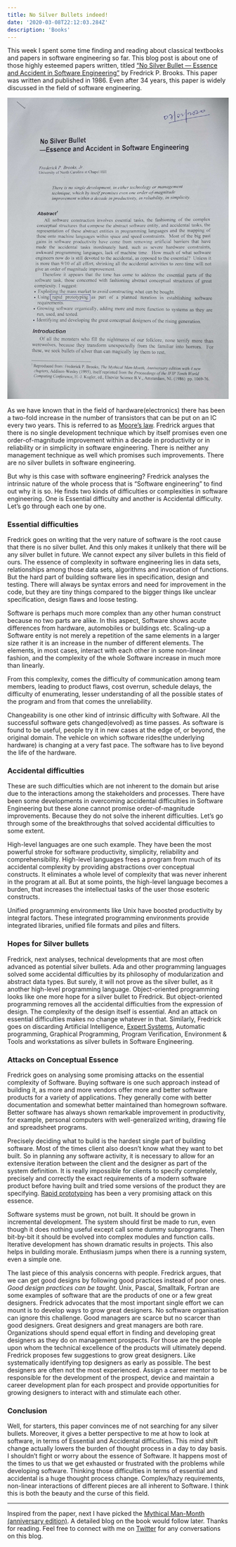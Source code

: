 ```yaml
---
title: No Silver Bullets indeed!
date: '2020-03-08T22:12:03.284Z'
description: 'Books'
---
```


This week I spent some time finding and reading about classical textbooks and papers in software engineering so far. This blog post is about one of those highly esteemed papers written, titled [“No Silver Bullet — Essence and Accident in Software Engineering”](http://worrydream.com/refs/Brooks-NoSilverBullet.pdf) by Fredrick P. Brooks. This paper was written and published in 1986. Even after 34 years, this paper is widely discussed in the field of software engineering.

![No Silver Bullets paper, image courtesy: Myself!](./1.jpg)

As we have known that in the field of hardware(electronics) there has been a two-fold increase in the number of transistors that can be put on an IC every two years. This is referred to as [Moore’s law](https://en.wikipedia.org/wiki/Moore%27s_law). Fredrick argues that there is no single development technique which by itself promises even one order-of-magnitude improvement within a decade in productivity or in reliability or in simplicity in software engineering. There is neither any management technique as well which promises such improvements. There are no silver bullets in software engineering.

But why is this case with software engineering? Fredrick analyses the intrinsic nature of the whole process that is “Software engineering” to find out why it is so. He finds two kinds of difficulties or complexities in software engineering. One is Essential difficulty and another is Accidental difficulty. Let’s go through each one by one.

### Essential difficulties

Fredrick goes on writing that the very nature of software is the root cause that there is no silver bullet. And this only makes it unlikely that there will be any silver bullet in future. We cannot expect any silver bullets in this field of ours. The essence of complexity in software engineering lies in data sets, relationships among those data sets, algorithms and invocation of functions. But the hard part of building software lies in specification, design and testing. There will always be syntax errors and need for improvement in the code, but they are tiny things compared to the bigger things like unclear specification, design flaws and loose testing.

Software is perhaps much more complex than any other human construct because no two parts are alike. In this aspect, Software shows acute differences from hardware, automobiles or buildings etc. Scaling-up a Software entity is not merely a repetition of the same elements in a larger size rather it is an increase in the number of different elements. The elements, in most cases, interact with each other in some non-linear fashion, and the complexity of the whole Software increase in much more than linearly.

From this complexity, comes the difficulty of communication among team members, leading to product flaws, cost overrun, schedule delays, the difficulty of enumerating, lesser understanding of all the possible states of the program and from that comes the unreliability.

Changeability is one other kind of intrinsic difficulty with Software. All the successful software gets changed(evolved) as time passes. As software is found to be useful, people try it in new cases at the edge of, or beyond, the original domain. The vehicle on which software rides(the underlying hardware) is changing at a very fast pace. The software has to live beyond the life of the hardware.

### Accidental difficulties

These are such difficulties which are not inherent to the domain but arise due to the interactions among the stakeholders and processes. There have been some developments in overcoming accidental difficulties in Software Engineering but these alone cannot promise order-of-magnitude improvements. Because they do not solve the inherent difficulties. Let’s go through some of the breakthroughs that solved accidental difficulties to some extent.

High-level languages are one such example. They have been the most powerful stroke for software productivity, simplicity, reliability and comprehensibility. High-level languages frees a program from much of its accidental complexity by providing abstractions over conceptual constructs. It eliminates a whole level of complexity that was never inherent in the program at all. But at some points, the high-level language becomes a burden, that increases the intellectual tasks of the user those esoteric constructs.

Unified programming environments like Unix have boosted productivity by integral factors. These integrated programming environments provide integrated libraries, unified file formats and piles and filters.

### Hopes for Silver bullets

Fredrick, next analyses, technical developments that are most often advanced as potential silver bullets. Ada and other programming languages solved some accidental difficulties by its philosophy of modularization and abstract data types. But surely, it will not prove as the silver bullet, as it another high-level programming language. Object-oriented programming looks like one more hope for a silver bullet to Fredrick. But object-oriented programming removes all the accidental difficulties from the expression of design. The complexity of the design itself is essential. And an attack on essential difficulties makes no change whatever in that. Similarly, Fredrick goes on discarding Artificial Intelligence, [Expert Systems](https://en.wikipedia.org/wiki/Expert_system), Automatic programming, Graphical Programming, Program Verification, Environment & Tools and workstations as silver bullets in Software Engineering.

### Attacks on Conceptual Essence

Fredrick goes on analysing some promising attacks on the essential complexity of Software. Buying software is one such approach instead of building it, as more and more vendors offer more and better software products for a variety of applications. They generally come with better documentation and somewhat better maintained than homegrown software. Better software has always shown remarkable improvement in productivity, for example, personal computers with well-generalized writing, drawing file and spreadsheet programs.

Precisely deciding what to build is the hardest single part of building software. Most of the times client also doesn’t know what they want to bet built. So in planning any software activity, it is necessary to allow for an extensive iteration between the client and the designer as part of the system definition. It is really impossible for clients to specify completely, precisely and correctly the exact requirements of a modern software product before having built and tried some versions of the product they are specifying. [Rapid prototyping](https://devsquad.com/blog/what-is-rapid-prototyping-and-why-is-it-used-in-development/) has been a very promising attack on this essence.

Software systems must be grown, not built. It should be grown in incremental development. The system should first be made to run, even though it does nothing useful except call some dummy subprograms. Then bit-by-bit it should be evolved into complex modules and function calls. Iterative development has shown dramatic results in projects. This also helps in building morale. Enthusiasm jumps when there is a running system, even a simple one.

The last piece of this analysis concerns with people. Fredrick argues, that we can get good designs by following good practices instead of poor ones. _Good design practices can be taught_. Unix, Pascal, Smalltalk, Fortran are some examples of software that are the products of one or a few great designers. Fredrick advocates that the most important single effort we can mount is to develop ways to grow great designers. No software organisation can ignore this challenge. Good managers are scarce but no scarcer than good designers. Great designers and great managers are both rare. Organizations should spend equal effort in finding and developing great designers as they do on management prospects. For those are the people upon whom the technical excellence of the products will ultimately depend. Fredrick proposes few suggestions to grow great designers. Like systematically identifying top designers as early as possible. The best designers are often not the most experienced. Assign a career mentor to be responsible for the development of the prospect, device and maintain a career development plan for each prospect and provide opportunities for growing designers to interact with and stimulate each other.

### Conclusion

Well, for starters, this paper convinces me of not searching for any silver bullets. Moreover, it gives a better perspective to me at how to look at software, in terms of Essential and Accidental difficulties. This mind shift change actually lowers the burden of thought process in a day to day basis. I shouldn’t fight or worry about the essence of Software. It happens most of the times to us that we get exhausted or frustrated with the problems while developing software. Thinking those difficulties in terms of essential and accidental is a huge thought process change. Complex/hazy requirements, non-linear interactions of different pieces are all inherent to Software. I think this is both the beauty and the curse of this field.

---

Inspired from the paper, next I have picked the [Mythical Man-Month (anniversary edition)](https://blog.codinghorror.com/recommended-reading-for-developers/). A detailed blog on the book would follow later. Thanks for reading. Feel free to connect with me on [Twitter](https://twitter.com/whoAbhishekSah) for any conversations on this blog.
